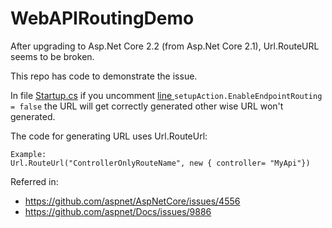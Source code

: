 # WebAPIRoutingDemo
After upgrading to Asp.Net Core 2.2 (from Asp.Net Core 2.1), Url.RouteURL seems to be broken.

This repo has code to demonstrate the issue. 

In file [Startup.cs](https://github.com/nimeshdhruve/WebAPIRoutingDemo/blob/master/WebApiDemo/Startup.cs) if you uncomment [line ](https://github.com/nimeshdhruve/WebAPIRoutingDemo/blob/master/WebApiDemo/Startup.cs#L30) `setupAction.EnableEndpointRouting = false` the URL will get correctly generated other wise URL won't generated. 

The code for generating URL uses Url.RouteUrl:
```
Example: 
Url.RouteUrl("ControllerOnlyRouteName", new { controller= "MyApi"})
```

Referred in:
 - https://github.com/aspnet/AspNetCore/issues/4556
 - https://github.com/aspnet/Docs/issues/9886

